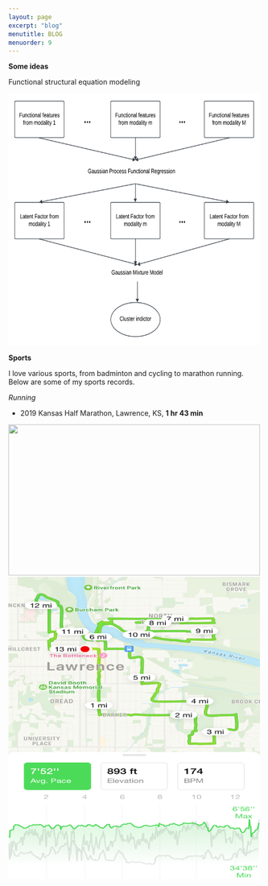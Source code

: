 ```yaml
---
layout: page
excerpt: "blog"
menutitle: BLOG
menuorder: 9
---
```

__Some ideas__

Functional structural equation modeling

<img src="/images/functionalFMM.png" width="500" height="500">

__Sports__

I love various sports, from badminton and cycling to marathon running. Below are some of my sports records.

*Running*
* 2019 Kansas Half Marathon, Lawrence, KS, __1 hr 43 min__

<img src="/images/kansasHalfMarathon.png" width="500" height="300">
<img src="/images/kansasHalfMarathon22.png" width="500" height="600">
